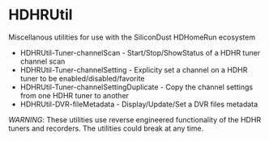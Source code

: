 # HDHRUtil

Miscellanous utilities for use with the SiliconDust HDHomeRun ecosystem

* HDHRUtil-Tuner-channelScan - Start/Stop/ShowStatus of a HDHR tuner channel scan
* HDHRUtil-Tuner-channelSetting - Explicity set a channel on a HDHR tuner to be enabled/disabled/favorite
* HDHRUtil-Tuner-channelSettingDuplicate - Copy the channel settings from one HDHR tuner to another
* HDHRUtil-DVR-fileMetadata - Display/Update/Set a DVR files metadata

*WARNING*: These utilities use reverse engineered functionality of the
HDHR tuners and recorders.  The utilities could break at any time.
